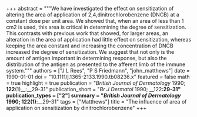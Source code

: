 +++
abstract = """We have investigated the effect on sensitization of altering the area of application of 2,4,dinitrochlorobenzene (DNCB) at a constant dose per unit area. We showed that, when an area of less than 1 cm2 is used, this area is critical in determining the degree of sensitization. This contrasts with previous work that showed, for larger areas, an alteration in the area of application had little effect on sensitization, whereas keeping the area constant and increasing the concentration of DNCB increased the degree of sensitization. We suggest that not only is the amount of antigen important in determining response, but also the distribution of the antigen as presented to the afferent limb of the immune system."""
authors = ["J L Rees", "P S Friedmann", "john_matthews"]
date = 1990-01-01
doi = "10.1111/j.1365-2133.1990.tb08236.x"
featured = false
math = true
highlight = true
publication = "*British Journal of Dermatology* 1990; __122__(1)__:__29-31"
publication_short = "*Br J Dermatol* 1990; __122:__29-31"
publication_types = ["2"]
summary = "*British Journal of Dermatology* 1990; __122__(1)__:__29-31"
tags = ["Matthews"]
title = "The influence of area of application on sensitization by dinitrochlorobenzene"
+++


